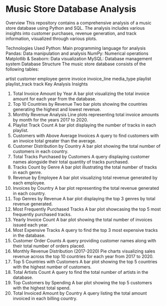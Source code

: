# Music Store Database Analysis
Overview
This repository contains a comprehensive analysis of a music store database using Python and SQL. The analysis includes various insights into customer purchases, revenue generation, and track information, visualized through various plots.

Technologies Used
Python: Main programming language for analysis
Pandas: Data manipulation and analysis
NumPy: Numerical operations
Matplotlib & Seaborn: Data visualization
MySQL: Database management system
Database Structure
The music store database consists of the following tables:

artist
customer
employee
genre
invoice
invoice_line
media_type
playlist
playlist_track
track
Key Analysis Insights
1. Total Invoice Amount by Year
A bar plot visualizing the total invoice amount for each year from the database.
2. Top 10 Countries by Revenue
Two bar plots showing the countries generating the highest and lowest revenue.
3. Monthly Revenue Analysis
Line plots representing total invoice amounts by month for the years 2017 to 2020.
4. Playlist Track Count
A bar plot displaying the number of tracks in each playlist.
5. Customers with Above Average Invoices
A query to find customers with an invoice total greater than the average.
6. Customer Distribution by Country
A bar plot showing the total number of customers in each country.
7. Total Tracks Purchased by Customers
A query displaying customer names alongside their total quantity of tracks purchased.
8. Tracks Count by Genre
A bar plot illustrating the total number of tracks in each genre.
9. Revenue by Employee
A bar plot visualizing total revenue generated by each employee.
10. Invoices by Country
A bar plot representing the total revenue generated in each country.
11. Top Genres by Revenue
A bar plot displaying the top 3 genres by total revenue generated.
12. Most Frequently Purchased Tracks
A bar plot showcasing the top 5 most frequently purchased tracks.
13. Yearly Invoice Count
A bar plot showing the total number of invoices issued each year.
14. Most Expensive Tracks
A query to find the top 3 most expensive tracks in the database.
15. Customer Order Counts
A query providing customer names along with their total number of orders placed.
16. Monthly Revenue Distribution (2017-2020)
Pie charts visualizing sales revenue across the top 10 countries for each year from 2017 to 2020.
17. Top 5 Countries with Customers
A bar plot showing the top 5 countries with the highest number of customers.
18. Total Artists Count
A query to find the total number of artists in the database.
19. Top Customers by Spending
A bar plot showing the top 5 customers with the highest total spend.
20. Total Invoiced Amount by Country
A query listing the total amount invoiced in each billing country.
